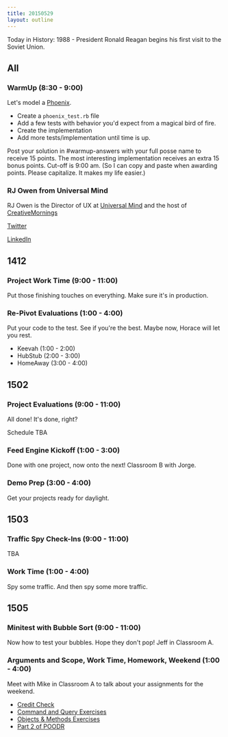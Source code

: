 ```yaml
---
title: 20150529
layout: outline
---
```


Today in History: 1988 - President Ronald Reagan begins his first visit to the Soviet Union.

## All

### WarmUp (8:30 - 9:00)

Let's model a [Phoenix](http://en.wikipedia.org/wiki/Phoenix_(mythology)).

* Create a `phoenix_test.rb` file
* Add a few tests with behavior you'd expect from a magical bird of fire.
* Create the implementation
* Add more tests/implementation until time is up. 

Post your solution in #warmup-answers with your full posse name to receive 15 points. The most interesting implementation receives 
an extra 15 bonus points. Cut-off is 9:00 am.
(So I can copy and paste when awarding points. Please capitalize. It makes my life easier.)

### RJ Owen from Universal Mind

RJ Owen is the Director of UX at [Universal Mind](http://universalmind.com) and the host of [CreativeMornings](http://www.creativemornings.com/cities/den)

[Twitter](http://www.twitter.com/rjowen)

[LinkedIn](http://www.linkedin.com/in/rjowen4)


## 1412

### Project Work Time (9:00 - 11:00)

Put those finishing touches on everything. Make sure it's in production.

### Re-Pivot Evaluations (1:00 - 4:00)

Put your code to the test. See if you're the best. Maybe now, Horace will let you rest. 

* Keevah (1:00 - 2:00)
* HubStub (2:00 - 3:00)
* HomeAway (3:00 - 4:00)

## 1502

### Project Evaluations (9:00 - 11:00)

All done! It's done, right?

Schedule TBA

### Feed Engine Kickoff (1:00 - 3:00)

Done with one project, now onto the next! Classroom B with Jorge.

### Demo Prep (3:00 - 4:00)

Get your projects ready for daylight.


## 1503

### Traffic Spy Check-Ins (9:00 - 11:00)

TBA

### Work Time (1:00 - 4:00)

Spy some traffic. And then spy some more traffic.


## 1505

### Minitest with Bubble Sort  (9:00 - 11:00)

Now how to test your bubbles. Hope they don't pop! Jeff in Classroom A.

### Arguments and Scope, Work Time, Homework, Weekend (1:00 - 4:00)

Meet with Mike in Classroom A to talk about your assignments for the weekend.

* [Credit Check](https://github.com/turingschool/challenges/blob/master/credit_check.markdown)
* [Command and Query Exercises](https://github.com/turingschool/ruby-exercises/tree/master/command-query)
* [Objects & Methods Exercises](https://github.com/turingschool/ruby-exercises/tree/master/objects-and-methods)
* [Part 2 of POODR](https://github.com/turingschool/challenges/blob/master/poodr.markdown)